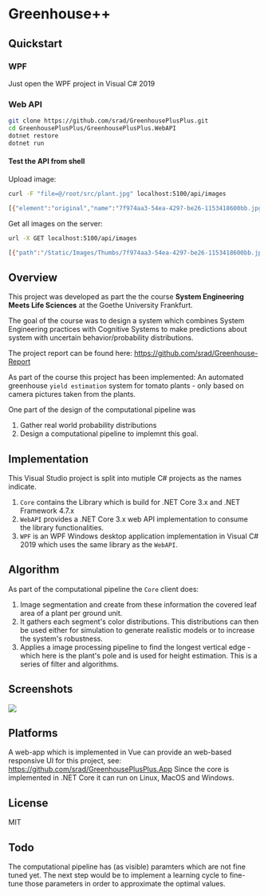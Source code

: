 # Greenhouse++

## Quickstart

### WPF

Just open the WPF project in Visual C# 2019

### Web API

```bash
git clone https://github.com/srad/GreenhousePlusPlus.git
cd GreenhousePlusPlus/GreenhousePlusPlus.WebAPI
dotnet restore
dotnet run
```

#### Test the API from shell

Upload image:

```bash
curl -F "file=@/root/src/plant.jpg" localhost:5100/api/images

[{"element":"original","name":"7f974aa3-54ea-4297-be26-1153418600bb.jpg","path":"/Static/Images/Original/7f974aa3-54ea-4297-be26-1153418600bb.jpg"},{"element":"blur","name":"blur_7f974aa3-54ea-4297-be26-1153418600bb.png",...]
```

Get all images on the server:
 
```bash
url -X GET localhost:5100/api/images

[{"path":"/Static/Images/Thumbs/7f974aa3-54ea-4297-be26-1153418600bb.jpg","name":"7f974aa3-54ea-4297-be26-1153418600bb.jpg"}]
```

## Overview

This project was developed as part the the course __System Engineering Meets Life Sciences__ at the Goethe University Frankfurt.

The goal of the course was to design a system which combines System Engineering practices with Cognitive Systems to make predictions about system with uncertain behavior/probability distributions.

The project report can be found here: https://github.com/srad/Greenhouse-Report

As part of the course this project has been implemented: An automated greenhouse `yield estimation` system for tomato plants - only based on camera pictures taken from the plants.

One part of the design of the computational pipeline was
1. Gather real world probability distributions
1. Design a computational pipeline to implemnt this goal.

## Implementation

This Visual Studio project is split into mutiple C# projects as the names indicate.
1. `Core` contains the Library which is build for .NET Core 3.x and .NET Framework 4.7.x
1. `WebAPI` provides a .NET Core 3.x web API implementation to consume the library functionalities.
1. `WPF` is an WPF Windows desktop application implementation in Visual C# 2019 which uses the same library as the `WebAPI`.

## Algorithm

As part of the computational pipeline the `Core` client does:
1. Image segmentation and create from these information the covered leaf area of a plant per ground unit.
1. It gathers each segment's color distributions. This distributions can then be used either for simulation to generate realistic models or to increase the system's robustness.
1. Applies a image processing pipeline to find the longest vertical edge - which here is the plant's pole and is used for height estimation. This is a series of filter and algorithms.

## Screenshots

![](https://raw.githubusercontent.com/srad/GreenhousePP/master/Docs/Images/ui3.jpg)

## Platforms

A web-app which is implemented in Vue can provide an web-based responsive UI for this project, see: https://github.com/srad/GreenhousePlusPlus.App
Since the core is implemented in .NET Core it can run on Linux, MacOS and Windows.

## License 

MIT

## Todo

The computational pipeline has (as visible) paramters which are not fine tuned yet. The next step would be to implement a learning cycle to fine-tune those parameters in order to approximate the optimal values.

